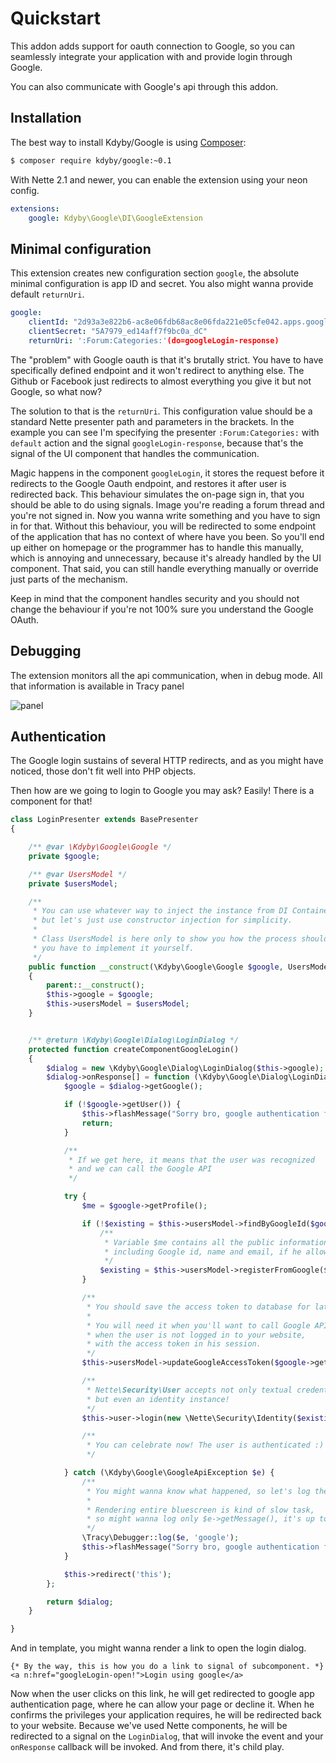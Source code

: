 Quickstart
==========

This addon adds support for oauth connection to Google,
so you can seamlessly integrate your application with and provide login through Google.

You can also communicate with Google's api through this addon.



Installation
-----------

The best way to install Kdyby/Google is using  [Composer](http://getcomposer.org/):

```sh
$ composer require kdyby/google:~0.1
```

With Nette 2.1 and newer, you can enable the extension using your neon config.

```yml
extensions:
	google: Kdyby\Google\DI\GoogleExtension
```



Minimal configuration
---------------------

This extension creates new configuration section `google`, the absolute minimal configuration is app ID and secret.
You also might wanna provide default `returnUri`.

```yml
google:
	clientId: "2d93a3e822b6-ac8e06fdb68ac8e06fda221e05cfe042.apps.googleusercontent.com"
	clientSecret: "5A7979_ed14aff7f9bc0a_dC"
	returnUri: ':Forum:Categories:'(do=googleLogin-response)
```

The "problem" with Google oauth is that it's brutally strict. You have to have specifically defined endpoint and it won't redirect to anything else.
The Github or Facebook just redirects to almost everything you give it but not Google, so what now?

The solution to that is the `returnUri`. This configuration value should be a standard Nette presenter path and parameters in the brackets.
In the example you can see I'm specifying the presenter `:Forum:Categories:` with `default` action and the signal `googleLogin-response`,
because that's the signal of the UI component that handles the communication.

Magic happens in the component `googleLogin`, it stores the request before it redirects to the Google Oauth endpoint, and restores it after user is redirected back.
This behaviour simulates the on-page sign in, that you should be able to do using signals. Image you're reading a forum thread and you're not signed in.
Now you wanna write something and you have to sign in for that. Without this behaviour, you will be redirected to some endpoint of the application that has no context of where have you been.
So you'll end up either on homepage or the programmer has to handle this manually, which is annoying and unnecessary, because it's already handled by the UI component.
That said, you can still handle everything manually or override just parts of the mechanism.

Keep in mind that the component handles security and you should not change the behaviour if you're not 100% sure you understand the Google OAuth.



Debugging
---------

The extension monitors all the api communication, when in debug mode. All that information is available in Tracy panel

![panel](https://raw.githubusercontent.com/Kdyby/Google/ec32e3a3e0ccaf518061ddb5bb84ef54366d35cd/docs/en/panel-screenshot.png)



Authentication
--------------

The Google login sustains of several HTTP redirects,
and as you might have noticed, those don't fit well into PHP objects.

Then how are we going to login to Google you may ask? Easily! There is a component for that!

```php
class LoginPresenter extends BasePresenter
{

	/** @var \Kdyby\Google\Google */
	private $google;

	/** @var UsersModel */
	private $usersModel;

	/**
	 * You can use whatever way to inject the instance from DI Container,
	 * but let's just use constructor injection for simplicity.
	 *
	 * Class UsersModel is here only to show you how the process should work,
	 * you have to implement it yourself.
	 */
	public function __construct(\Kdyby\Google\Google $google, UsersModel $usersModel)
	{
		parent::__construct();
		$this->google = $google;
		$this->usersModel = $usersModel;
	}


	/** @return \Kdyby\Google\Dialog\LoginDialog */
	protected function createComponentGoogleLogin()
	{
		$dialog = new \Kdyby\Google\Dialog\LoginDialog($this->google);
		$dialog->onResponse[] = function (\Kdyby\Google\Dialog\LoginDialog $dialog) {
			$google = $dialog->getGoogle();

			if (!$google->getUser()) {
				$this->flashMessage("Sorry bro, google authentication failed.");
				return;
			}

			/**
			 * If we get here, it means that the user was recognized
			 * and we can call the Google API
			 */

			try {
				$me = $google->getProfile();

				if (!$existing = $this->usersModel->findByGoogleId($google->getUser())) {
					/**
					 * Variable $me contains all the public information about the user
					 * including Google id, name and email, if he allowed you to see it.
					 */
					$existing = $this->usersModel->registerFromGoogle($google->getUser(), $me);
				}

				/**
				 * You should save the access token to database for later usage.
				 *
				 * You will need it when you'll want to call Google API,
				 * when the user is not logged in to your website,
				 * with the access token in his session.
				 */
				$this->usersModel->updateGoogleAccessToken($google->getUser(), $google->getAccessToken());

				/**
				 * Nette\Security\User accepts not only textual credentials,
				 * but even an identity instance!
				 */
				$this->user->login(new \Nette\Security\Identity($existing->id, $existing->roles, $existing));

				/**
				 * You can celebrate now! The user is authenticated :)
				 */

			} catch (\Kdyby\Google\GoogleApiException $e) {
				/**
				 * You might wanna know what happened, so let's log the exception.
				 *
				 * Rendering entire bluescreen is kind of slow task,
				 * so might wanna log only $e->getMessage(), it's up to you
				 */
				\Tracy\Debugger::log($e, 'google');
				$this->flashMessage("Sorry bro, google authentication failed hard.");
			}

			$this->redirect('this');
		};

		return $dialog;
	}

}
```

And in template, you might wanna render a link to open the login dialog.

```smarty
{* By the way, this is how you do a link to signal of subcomponent. *}
<a n:href="googleLogin-open!">Login using google</a>
```

Now when the user clicks on this link, he will get redirected to google app authentication page,
where he can allow your page or decline it. When he confirms the privileges your application requires,
he will be redirected back to your website. Because we've used Nette components,
he will be redirected to a signal on the `LoginDialog`, that will invoke the event
and your `onResponse` callback will be invoked. And from there, it's child play.
